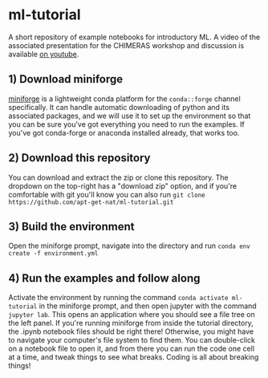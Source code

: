 # ml-tutorial
A short repository of example notebooks for introductory ML. A video of the associated presentation for the CHIMERAS workshop and discussion is available [on youtube](https://www.youtube.com/watch?v=P7uidiRR_d8).

## 1) Download miniforge
[miniforge](https://conda-forge.org/download/) is a lightweight conda platform for the ```conda::forge``` channel specifically. It can handle automatic downloading of python and its associated packages, and we will use it to set up the environment so that you can be sure you've got everything you need to run the examples. If you've got conda-forge or anaconda installed already, that works too.

## 2) Download this repository
You can download and extract the zip or clone this repository. The dropdown on the top-right has a "download zip" option, and if you're comfortable with git you'll know you can also run ```git clone https://github.com/apt-get-nat/ml-tutorial.git```

## 3) Build the environment
Open the miniforge prompt, navigate into the directory and run ```conda env create -f environment.yml```

## 4) Run the examples and follow along
Activate the environment by running the command ```conda activate ml-tutorial``` in the miniforge prompt, and then open jupyter with the command ```jupyter lab```. This opens an application where you should see a file tree on the left panel. If you're running miniforge from inside the tutorial directory, the .ipynb notebook files should be right there! Otherwise, you might have to navigate your computer's file system to find them. You can double-click on a notebook file to open it, and from there you can run the code one cell at a time, and tweak things to see what breaks. Coding is all about breaking things!
